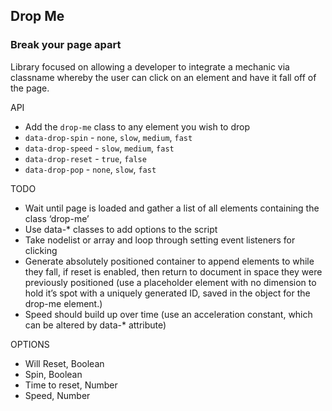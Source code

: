 ## Drop Me
### Break your page apart

Library focused on allowing a developer to integrate a mechanic via classname whereby the user can click on an element and have it fall off of the page.

API
- Add the `drop-me` class to any element you wish to drop
- `data-drop-spin` - `none`, `slow`, `medium`, `fast`
- `data-drop-speed` - `slow`, `medium`, `fast`
- `data-drop-reset` - `true`, `false`
- `data-drop-pop` - `none`, `slow`, `fast`



TODO
- Wait until page is loaded and gather a list of all elements containing the class ‘drop-me’
- Use data-* classes to add options to the script
- Take nodelist or array and loop through setting event listeners for clicking
- Generate absolutely positioned container to append elements to while they fall, if reset is enabled, then return to document in space they were previously positioned (use a placeholder element with no dimension to hold it’s spot with a uniquely generated ID, saved in the object for the drop-me element.)
- Speed should build up over time (use an acceleration constant, which can be altered by data-* attribute)


OPTIONS
- Will Reset, Boolean
- Spin, Boolean
- Time to reset, Number
- Speed, Number
